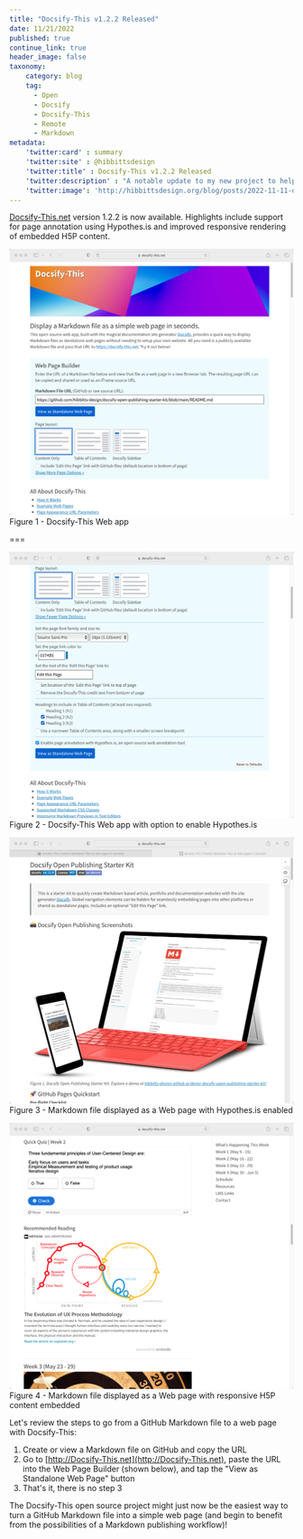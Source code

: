```yaml
---
title: "Docsify-This v1.2.2 Released"
date: 11/21/2022
published: true
continue_link: true
header_image: false
taxonomy:
    category: blog
    tag:
      - Open
      - Docsify
      - Docsify-This
      - Remote
      - Markdown
metadata:
    'twitter:card' : summary
    'twitter:site' : @hibbittsdesign
    'twitter:title' : Docsify-This v1.2.2 Released
    'twitter:description' : "A notable update to my new project to help people use Docsify even easier and faster."
    'twitter:image': 'http://hibbittsdesign.org/blog/posts/2022-11-11-docsify-this-v122-released/screenshot-1.png'
---
```


[Docsify-This.net](https://docsify-this.net) version 1.2.2 is now available. Highlights include support for page annotation using Hypothes.is and improved responsive rendering of embedded H5P content.

![Docsify-This screenshot](screenshot-1.png)  
Figure 1 - Docsify-This Web app

===

![Docsify-This screenshot](screenshot-2.png)  
Figure 2 - Docsify-This Web app with option to enable Hypothes.is

![Docsify-This screenshot](screenshot-3.png)  
Figure 3 - Markdown file displayed as a Web page with Hypothes.is enabled

![Docsify-This screenshot](screenshot-4.png)  
Figure 4 - Markdown file displayed as a Web page with responsive H5P content embedded

Let's review the steps to go from a GitHub Markdown file to a web page with Docsify-This:

1. Create or view a Markdown file on GitHub and copy the URL
2. Go to [http://Docsify-This.net](http://Docsify-This.net), paste the URL into the Web Page Builder (shown below), and tap the "View as Standalone Web Page" button
3. That's it, there is no step 3

The Docsify-This open source project might just now be the easiest way to turn a GitHub Markdown file into a simple web page (and begin to benefit from the possibilities of a Markdown publishing workflow)!